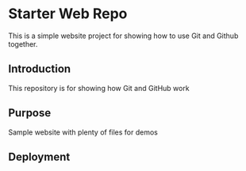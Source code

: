 # Starter Web Repo

This is a simple website project for showing how to use Git and Github together.

## Introduction

This repository is for showing how Git and GitHub work

## Purpose

Sample website with plenty of files for demos

## Deployment
